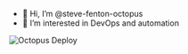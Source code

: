 - 👋 Hi, I’m @steve-fenton-octopus
- 👀 I’m interested in DevOps and automation

![Octopus Deploy](https://img.shields.io/badge/octopus%20deploy-0D80D8?style=for-the-badge&logo=octopusdeploy&logoColor=white)

